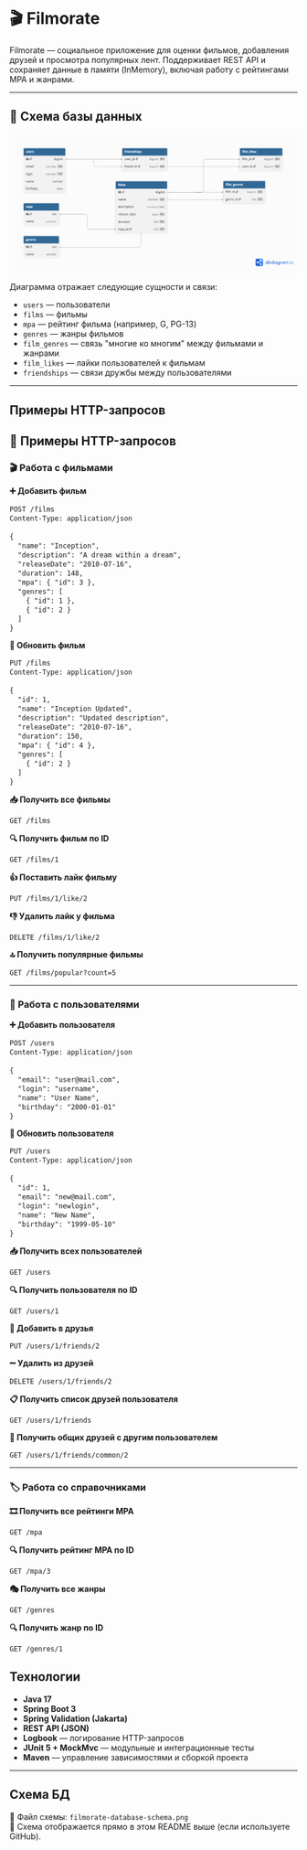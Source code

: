 # 🎬 Filmorate

Filmorate — социальное приложение для оценки фильмов, добавления друзей и просмотра популярных лент. Поддерживает REST API и сохраняет данные в памяти (InMemory), включая работу с рейтингами MPA и жанрами.

---

## 🧩 Схема базы данных

![Схема базы данных](filmorate-database-schema.png)

Диаграмма отражает следующие сущности и связи:

- `users` — пользователи
- `films` — фильмы
- `mpa` — рейтинг фильма (например, G, PG-13)
- `genres` — жанры фильмов
- `film_genres` — связь "многие ко многим" между фильмами и жанрами
- `film_likes` — лайки пользователей к фильмам
- `friendships` — связи дружбы между пользователями

---

## Примеры HTTP-запросов

## 📌 Примеры HTTP-запросов

### 🎬 Работа с фильмами

**➕ Добавить фильм**

```
POST /films
Content-Type: application/json

{
  "name": "Inception",
  "description": "A dream within a dream",
  "releaseDate": "2010-07-16",
  "duration": 148,
  "mpa": { "id": 3 },
  "genres": [
    { "id": 1 },
    { "id": 2 }
  ]
}
```

**🔁 Обновить фильм**

```
PUT /films
Content-Type: application/json

{
  "id": 1,
  "name": "Inception Updated",
  "description": "Updated description",
  "releaseDate": "2010-07-16",
  "duration": 150,
  "mpa": { "id": 4 },
  "genres": [
    { "id": 2 }
  ]
}
```

**📥 Получить все фильмы**

```
GET /films
```

**🔍 Получить фильм по ID**

```
GET /films/1
```

**👍 Поставить лайк фильму**

```
PUT /films/1/like/2
```

**👎 Удалить лайк у фильма**

```
DELETE /films/1/like/2
```

**🔝 Получить популярные фильмы**

```
GET /films/popular?count=5
```

---

### 👥 Работа с пользователями

**➕ Добавить пользователя**

```
POST /users
Content-Type: application/json

{
  "email": "user@mail.com",
  "login": "username",
  "name": "User Name",
  "birthday": "2000-01-01"
}
```

**🔁 Обновить пользователя**

```
PUT /users
Content-Type: application/json

{
  "id": 1,
  "email": "new@mail.com",
  "login": "newlogin",
  "name": "New Name",
  "birthday": "1999-05-10"
}
```

**📥 Получить всех пользователей**

```
GET /users
```

**🔍 Получить пользователя по ID**

```
GET /users/1
```

**🤝 Добавить в друзья**

```
PUT /users/1/friends/2
```

**➖ Удалить из друзей**

```
DELETE /users/1/friends/2
```

**📋 Получить список друзей пользователя**

```
GET /users/1/friends
```

**👥 Получить общих друзей с другим пользователем**

```
GET /users/1/friends/common/2
```

---

### 🏷️ Работа со справочниками

**🎞️ Получить все рейтинги MPA**

```
GET /mpa
```

**🔍 Получить рейтинг MPA по ID**

```
GET /mpa/3
```

**🎭 Получить все жанры**

```
GET /genres
```

**🔍 Получить жанр по ID**

```
GET /genres/1
```
## Технологии

- **Java 17**
- **Spring Boot 3**
- **Spring Validation (Jakarta)**
- **REST API (JSON)**
- **Logbook** — логирование HTTP-запросов
- **JUnit 5 + MockMvc** — модульные и интеграционные тесты
- **Maven** — управление зависимостями и сборкой проекта

---

## Схема БД

📁 Файл схемы: `filmorate-database-schema.png`  
📌 Схема отображается прямо в этом README выше (если используете GitHub).
